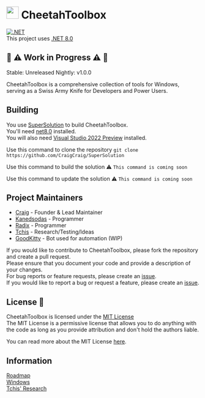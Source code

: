 # <a href="http://github.com/CraigCraig"><img src="cheetah.ico" width=32 height=32 /><a/> CheetahToolbox
[![.NET](https://github.com/CraigCraig/CheetahToolbox/actions/workflows/release.yml/badge.svg)](https://github.com/CraigCraig/CheetahToolbox/actions/workflows/release.yml)<br>
This project uses [.NET 8.0](https://dotnet.microsoft.com/download/dotnet/8.0)

## 👷 ⚠️ Work in Progress ⚠️ 👷

Stable: Unreleased
Nightly: v1.0.0

CheetahToolbox is a comprehensive collection of tools for Windows, serving as a Swiss Army Knife for Developers and Power Users.<br>

## Building

You use [SuperSolution](https://github.com/CraigCraig/SuperSolution) to build CheetahToolbox.<br>
You'll need [net8.0](http://microsoft.com/net/download/dotnet-core/8.0) installed.<br>
You will also need [Visual Studio 2022 Preview](https://visualstudio.microsoft.com/vs/preview/) installed.<br>

Use this command to clone the repository
`git clone https://github.com/CraigCraig/SuperSolution`

Use this command to build the solution
⚠ `This command is coming soon `

Use this command to update the solution
⚠️ `This command is coming soon `

## Project Maintainers 
- [Craig](https://github.com/CraigCraig) - Founder & Lead Maintainer
- [Kanedsodas](https://github.com/Kanedsodas) - Programmer
- [Radix](https://github.com/RADIXTheProto) - Programmer
- [Tchis](https://github.com/Tchisz) - Research/Testing/Ideas
- [GoodKitty](https://github.com/GoodKittyBot) - Bot used for automation (WIP)

If you would like to contribute to CheetahToolbox, please fork the repository and create a pull request.<br>
Please ensure that you document your code and provide a description of your changes.<br>
For bug reports or feature requests, please create an [issue](https://github.com/CraigCraig/CheetahToolbox/issues/new).<br>
If you would like to report a bug or request a feature, please create an [issue](https://github.com/CraigCraig/CheetahToolbox/issues/new).<br>
## License :book:
CheetahToolbox is licensed under the [MIT License](LICENSE.md)<br>
The MIT License is a permissive license that allows you to do anything with the code as long as you provide attribution and don't hold the authors liable.<br>

You can read more about the MIT License [here](https://choosealicense.com/licenses/mit/).

## Information

[Roadmap](Information\Roadmap.md)<br>
[Windows](Information\Windows.md)<br>
[Tchis' Research](Information\Tchis-Research.md)
